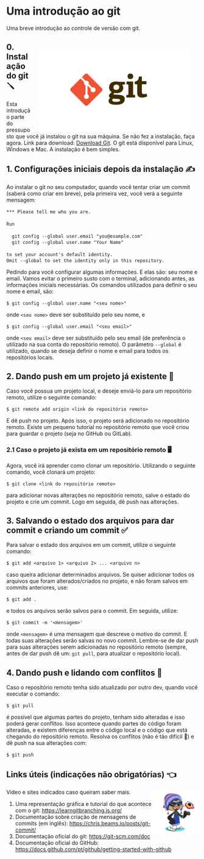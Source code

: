 # **Uma introdução ao git**

Uma breve introdução ao controle de versão com git.

<img src="img/git.jpg" style="margin: 30px 20px 0 20px" align="right" width=400 height=auto>

## **0. Instalação do git 🪛**

Esta introdução parte do pressuposto que você já instalou o git na sua máquina. Se não fez a instalação, faça agora. Link para download: [Download Git](https://git-scm.com/downloads). O git está disponível para Linux, Windows e Mac. A instalação é bem simples.

## **1. Configurações iniciais depois da instalação ✍️**

Ao instalar o git no seu computador, quando você tentar criar um commit (saberá como criar em breve), pela primeira vez, você verá a seguinte mensagem:

```
*** Please tell me who you are.

Run

  git config --global user.email "you@example.com"
  git config --global user.name "Your Name"

to set your account's default identity.
Omit --global to set the identity only in this repository.
```

Pedindo para você configurar algumas informações. E elas são: seu nome e email. Vamos evitar o primeiro susto com o terminal, adicionando antes, as informações iniciais necessárias. Os comandos utilizados para definir o seu nome e email, são:

```
$ git config --global user.name "<seu nome>"
```

onde `<seu nome>` deve ser substituído pelo seu nome, e

```
$ git config --global user.email "<seu email>"
```

onde `<seu email>` deve ser substituído pelo seu email (de preferência o utilizado na sua conta do repositório remoto). O parâmetro `--global` é utilizado, quando se deseja definir o nome e email para todos os repositórios locais.

## **2. Dando push em um projeto já existente 🤔**

Caso você possua um projeto local, e deseje enviá-lo para um repositório remoto, utilize o seguinte comando:

```
$ git remote add origin <link do repositório remoto>
```

E dê push no projeto. Após isso, o projeto será adicionado no repositório remoto. Existe um pequeno tutorial no repositório remoto que você criou para guardar o projeto (seja no GitHub ou GitLab).

### **2.1 Caso o projeto já exista em um repositório remoto 🖥️**

Agora, você irá aprender como clonar um repositório. Utilizando o seguinte comando, você clonará um projeto:

```
$ git clone <link do repositório remoto>
```

para adicionar novas alterações no repositório remoto, salve o estado do projeto e crie um commit. Logo em seguida, dê push nas alterações.

## **3. Salvando o estado dos arquivos para dar commit e criando um commit ✅**

Para salvar o estado dos arquivos em um commit, utilize o seguinte comando:

```
$ git add <arquivo 1> <arquivo 2> ... <arquivo n>
```

caso queira adicionar determinados arquivos. Se quiser adicionar todos os arquivos que foram alterados/criados no projeto, e não foram salvos em commits anteriores, use:

```
$ git add .
```

e todos os arquivos serão salvos para o commit. Em seguida, utilize:

```
$ git commit -m '<mensagem>'
```

onde `<mensagem>` é uma mensagem que descreve o motivo do commit. E todas suas alterações serão salvas no novo commit. Lembre-se de dar push para suas alterações serem adicionadas no repositório remoto (sempre, antes de dar push dê um: `git pull`, para atualizar o repositório local).

## **4. Dando push e lidando com conflitos 🏃**

Caso o repositório remoto tenha sido atualizado por outro dev, quando você executar o comando:

```
$ git pull
```

é possível que algumas partes do projeto, tenham sido alteradas e isso poderá gerar conflitos. Isso acontece quando partes do código foram alteradas, e existem diferenças entre o código local e o código que está chegando do repositório remoto. Resolva os conflitos (não é tão difícil 🤪) e dê push na sua alterações com:

```
$ git push
```

## **Links úteis (indicações não obrigatórias) 👈**

<img src="img/my-octocat.png" align="right" width=120 height=auto>

Vídeo e sites indicados caso queiram saber mais.


1. Uma representação gráfica e tutorial do que acontece com o git: https://learngitbranching.js.org/
2. Documentação sobre criação de mensagens de commits (em inglês): https://chris.beams.io/posts/git-commit/
3. Documentação oficial do git: https://git-scm.com/doc
4. Documentação oficial do GitHub: https://docs.github.com/pt/github/getting-started-with-github


